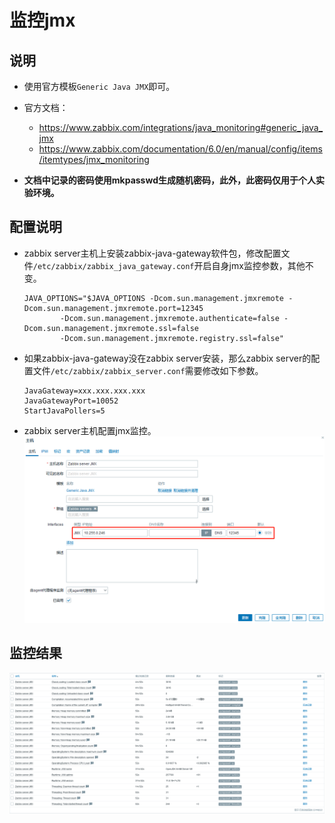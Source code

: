 # 监控jmx


## 说明
- 使用官方模板`Generic Java JMX`即可。

- 官方文档：
  - https://www.zabbix.com/integrations/java_monitoring#generic_java_jmx
  - https://www.zabbix.com/documentation/6.0/en/manual/config/items/itemtypes/jmx_monitoring

- **文档中记录的密码使用mkpasswd生成随机密码，此外，此密码仅用于个人实验环境。**


## 配置说明
- zabbix server主机上安装zabbix-java-gateway软件包，修改配置文件`/etc/zabbix/zabbix_java_gateway.conf`开启自身jmx监控参数，其他不变。
    ```shell
    JAVA_OPTIONS="$JAVA_OPTIONS -Dcom.sun.management.jmxremote -Dcom.sun.management.jmxremote.port=12345
            -Dcom.sun.management.jmxremote.authenticate=false -Dcom.sun.management.jmxremote.ssl=false
            -Dcom.sun.management.jmxremote.registry.ssl=false"
    ```

- 如果zabbix-java-gateway没在zabbix server安装，那么zabbix server的配置文件`/etc/zabbix/zabbix_server.conf`需要修改如下参数。
    ```shell
    JavaGateway=xxx.xxx.xxx.xxx
    JavaGatewayPort=10052
    StartJavaPollers=5
    ```

- zabbix server主机配置jmx监控。
    ![zabbix-6.0-lts--Generic-Java-JMX--配置主机.png](../images/zabbix/zabbix-6.0-lts--Generic-Java-JMX--配置主机.png)

## 监控结果
![zabbix-6.0-lts--Generic-Java-JMX.png](../images/zabbix/zabbix-6.0-lts--Generic-Java-JMX.png)